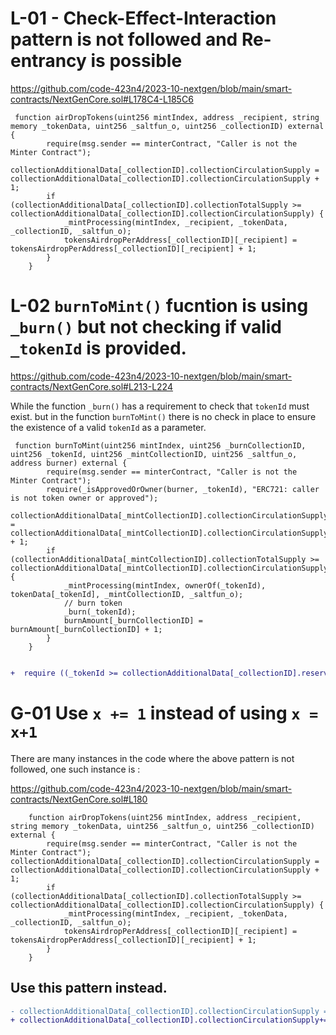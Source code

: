 # L-01 - Check-Effect-Interaction pattern is not followed and Re-entrancy is possible

https://github.com/code-423n4/2023-10-nextgen/blob/main/smart-contracts/NextGenCore.sol#L178C4-L185C6

```solidity
 function airDropTokens(uint256 mintIndex, address _recipient, string memory _tokenData, uint256 _saltfun_o, uint256 _collectionID) external {
        require(msg.sender == minterContract, "Caller is not the Minter Contract");
        collectionAdditionalData[_collectionID].collectionCirculationSupply = collectionAdditionalData[_collectionID].collectionCirculationSupply + 1;
        if (collectionAdditionalData[_collectionID].collectionTotalSupply >= collectionAdditionalData[_collectionID].collectionCirculationSupply) {
            _mintProcessing(mintIndex, _recipient, _tokenData, _collectionID, _saltfun_o);
            tokensAirdropPerAddress[_collectionID][_recipient] = tokensAirdropPerAddress[_collectionID][_recipient] + 1;
        }
    }
```

# L-02 `burnToMint()` fucntion is using `_burn()` but not checking if valid `_tokenId` is provided.

https://github.com/code-423n4/2023-10-nextgen/blob/main/smart-contracts/NextGenCore.sol#L213-L224

While the function `_burn()` has a requirement to check that `tokenId` must exist. but in the function `burnToMint()` there is no check in place to ensure the existence of a valid `tokenId` as a parameter.

```solidity
 function burnToMint(uint256 mintIndex, uint256 _burnCollectionID, uint256 _tokenId, uint256 _mintCollectionID, uint256 _saltfun_o, address burner) external {
        require(msg.sender == minterContract, "Caller is not the Minter Contract");
        require(_isApprovedOrOwner(burner, _tokenId), "ERC721: caller is not token owner or approved");
        collectionAdditionalData[_mintCollectionID].collectionCirculationSupply = collectionAdditionalData[_mintCollectionID].collectionCirculationSupply + 1;
        if (collectionAdditionalData[_mintCollectionID].collectionTotalSupply >= collectionAdditionalData[_mintCollectionID].collectionCirculationSupply) {
            _mintProcessing(mintIndex, ownerOf(_tokenId), tokenData[_tokenId], _mintCollectionID, _saltfun_o);
            // burn token
            _burn(_tokenId);
            burnAmount[_burnCollectionID] = burnAmount[_burnCollectionID] + 1;
        }
    }
```
```diff

+  require ((_tokenId >= collectionAdditionalData[_collectionID].reservedMinTokensIndex) && (_tokenId <= collectionAdditionalData[_collectionID].reservedMaxTokensIndex), "id err");
```





# G-01 Use `x += 1` instead of using `x = x+1`

There are many instances in the code where the above pattern is not followed, one such instance is :

https://github.com/code-423n4/2023-10-nextgen/blob/main/smart-contracts/NextGenCore.sol#L180

```solidity
    function airDropTokens(uint256 mintIndex, address _recipient, string memory _tokenData, uint256 _saltfun_o, uint256 _collectionID) external {
        require(msg.sender == minterContract, "Caller is not the Minter Contract");
collectionAdditionalData[_collectionID].collectionCirculationSupply = collectionAdditionalData[_collectionID].collectionCirculationSupply + 1;
        if (collectionAdditionalData[_collectionID].collectionTotalSupply >= collectionAdditionalData[_collectionID].collectionCirculationSupply) {
            _mintProcessing(mintIndex, _recipient, _tokenData, _collectionID, _saltfun_o);
            tokensAirdropPerAddress[_collectionID][_recipient] = tokensAirdropPerAddress[_collectionID][_recipient] + 1;
        }
    }
```
## Use this pattern instead.
```diff
- collectionAdditionalData[_collectionID].collectionCirculationSupply = collectionAdditionalData[_collectionID].collectionCirculationSupply + 1;
+ collectionAdditionalData[_collectionID].collectionCirculationSupply+= 1 ;
```
